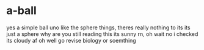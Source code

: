 # a-ball
yes a simple ball uno like the sphere things, theres really nothing to its its just a sphere why are you still reading this its sunny rn, oh wait no i checked its cloudy af oh well go revise biology or soemthing
